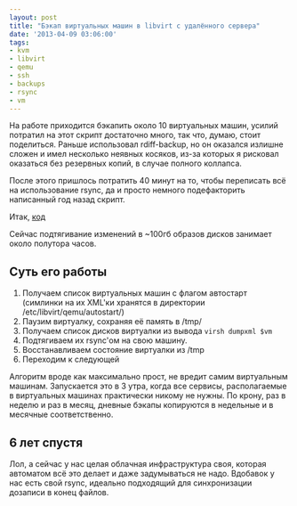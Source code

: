 ```yaml
---
layout: post
title: "Бэкап виртуальных машин в libvirt с удалённого сервера"
date: '2013-04-09 03:06:00'
tags:
- kvm
- libvirt
- qemu
- ssh
- backups
- rsync
- vm
---
```


На работе приходится бэкапить около 10 виртуальных машин, усилий потратил на этот скрипт достаточно много, так что, думаю, стоит поделиться. Раньше использовал rdiff-backup, но он оказался излишне сложен и имел несколько неявных косяков, из-за которых я рисковал оказаться без резервных копий, в случае полного коллапса.

После этого пришлось потратить 40 минут на то, чтобы переписать всё на использование rsync, да и просто немного подефакторить написанный год назад скрипт.

Итак, [код](https://github.com/hordecore/useful_scripts/blob/master/virsync.sh)

Сейчас подтягивание изменений в ~100гб образов дисков занимает около полутора часов.

## Суть его работы

1. Получаем список виртуальных машин с флагом автостарт (симлинки на их XML'ки хранятся в директории /etc/libvirt/qemu/autostart/)
2. Паузим виртуалку, сохраняя её память в /tmp/
3. Получаем список дисков виртуалки из вывода `virsh dumpxml $vm`
4. Подтягиваем их rsync'ом на свою машину.
5. Восстанавливаем состояние виртуалки из /tmp
6. Переходим к следующей

Алгоритм вроде как максимально прост, не вредит самим виртуальным машинам. Запускается это в 3 утра, когда все сервисы, располагаемые в виртуальных машинах практически никому не нужны. По крону, раз в неделю и раз в месяц, дневные бэкапы копируются в недельные и в месячные соответственно.

## 6 лет спустя

Лол, а сейчас у нас целая облачная инфраструктура своя, которая автоматом всё это делает и даже задумываться не надо. Вдобавок у нас есть свой rsync, идеально подходящий для синхронизации дозаписи в конец файлов.
